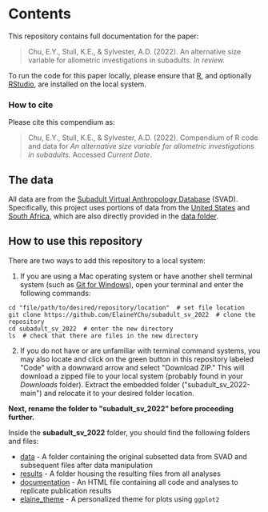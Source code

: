 # Contents
This repository contains full documentation for the paper:
> Chu, E.Y., Stull, K.E., & Sylvester, A.D. (2022). An alternative size variable for allometric investigations in subadults. *In review.*

To run the code for this paper locally, please ensure that [R](https://cran.r-project.org/), and optionally [RStudio](https://www.rstudio.com/), are installed on the local system. 

### How to cite
Please cite this compendium as:
> Chu, E.Y., Stull, K.E., & Sylvester, A.D. (2022). Compendium of R code and data for *An alternative size variable for allometric investigations in subadults.* Accessed *Current Date*.

## The data
All data are from the [Subadult Virtual Anthropology Database](https://zenodo.org/communities/svad) (SVAD). Specifically, this project uses portions of data from the [United States](https://zenodo.org/record/5193208#.YmWLkdrMLao) and [South Africa](https://zenodo.org/record/3950301#.YmRaW9rMIdU), which are also directly provided in the [data folder](data).

## How to use this repository
There are two ways to add this repository to a local system:  

1. If you are using a Mac operating system or have another shell terminal system (such as [Git for Windows](https://gitforwindows.org/)), open your terminal and enter the following commands:
  
  ```console
cd "file/path/to/desired/repository/location"  # set file location 
git clone https://github.com/ElaineYChu/subadult_sv_2022  # clone the repository
cd subadult_sv_2022  # enter the new directory
ls  # check that there are files in the new directory
```

2. If you do not have or are unfamiliar with terminal command systems, you may also locate and click on the green button in this repository labeled "Code" with a downward arrow and select "Download ZIP." This will download a zipped file to your local system (probably found in your *Downloads* folder). Extract the embedded folder ("subadult_sv_2022-main") and relocate it to your desired folder location. 

**Next, rename the folder to "subadult_sv_2022" before proceeding further.**  

Inside the **subadult_sv_2022** folder, you should find the following folders and files:  

* [data](data) - A folder containing the original subsetted data from SVAD and subsequent files after data manipulation  
* [results](results) - A folder housing the resulting files from all analyses  
* [documentation](documentation.html) - An HTML file containing all code and analyses to replicate publication results  
* [elaine_theme](elaine_theme.R) - A personalized theme for plots using `ggplot2`  












